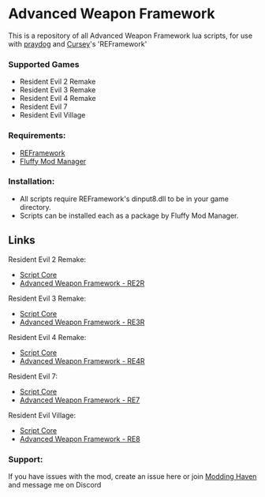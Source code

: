 # Advanced Weapon Framework
This is a repository of all Advanced Weapon Framework lua scripts, for use with [praydog](https://github.com/praydog) and [Cursey](https://github.com/cursey)'s 'REFramework'

### Supported Games
- Resident Evil 2 Remake
- Resident Evil 3 Remake
- Resident Evil 4 Remake
- Resident Evil 7
- Resident Evil Village

### Requirements:
- [REFramework](https://github.com/praydog/REFramework-nightly/releases)
- [Fluffy Mod Manager](https://www.fluffyquack.com/)

### Installation:
- All scripts require REFramework's dinput8.dll to be in your game directory.
- Scripts can be installed each as a package by Fluffy Mod Manager.

## Links
Resident Evil 2 Remake:
- [Script Core](https://www.nexusmods.com/residentevil22019/mods/1421)
- [Advanced Weapon Framework - RE2R](https://www.nexusmods.com/residentevil22019/mods/1422)
  
Resident Evil 3 Remake:
- [Script Core](https://www.nexusmods.com/residentevil32020/mods/904)
- [Advanced Weapon Framework - RE3R](https://www.nexusmods.com/residentevil32020/mods/905)
  
Resident Evil 4 Remake:
- [Script Core](https://www.nexusmods.com/residentevil42023/mods/2484)
- [Advanced Weapon Framework - RE4R](https://www.nexusmods.com/residentevil42023/mods/42)
  
Resident Evil 7:
- [Script Core](https://www.nexusmods.com/residentevil7/mods/108)
- [Advanced Weapon Framework - RE7](https://www.nexusmods.com/residentevil7/mods/116)
  
Resident Evil Village:
- [Script Core](https://www.nexusmods.com/residentevilvillage/mods/365)
- [Advanced Weapon Framework - RE8](https://www.nexusmods.com/residentevilvillage/mods/410)

### Support:
If you have issues with the mod, create an issue here or join [Modding Haven](https://discord.gg/9Vr2SJ3) and message me on Discord
